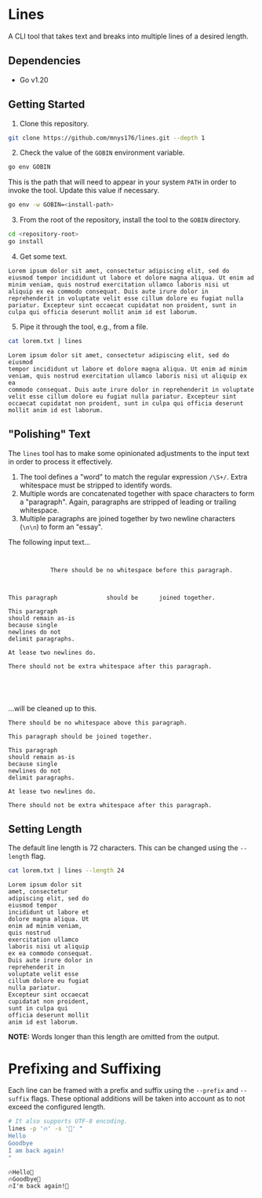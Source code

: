 # Lines

A CLI tool that takes text and breaks into multiple lines of a desired length.

## Dependencies

* Go v1.20

## Getting Started

1. Clone this repository.

```zsh
git clone https://github.com/mnys176/lines.git --depth 1
```

2. Check the value of the `GOBIN` environment variable.

```zsh
go env GOBIN
```

This is the path that will need to appear in your system `PATH` in order to invoke the tool. Update this value if necessary.

```zsh
go env -w GOBIN=<install-path>
```

3. From the root of the repository, install the tool to the `GOBIN` directory.

```zsh
cd <repository-root>
go install
```

4. Get some text.

```
Lorem ipsum dolor sit amet, consectetur adipiscing elit, sed do eiusmod tempor incididunt ut labore et dolore magna aliqua. Ut enim ad minim veniam, quis nostrud exercitation ullamco laboris nisi ut aliquip ex ea commodo consequat. Duis aute irure dolor in reprehenderit in voluptate velit esse cillum dolore eu fugiat nulla pariatur. Excepteur sint occaecat cupidatat non proident, sunt in culpa qui officia deserunt mollit anim id est laborum.
```

5. Pipe it through the tool, e.g., from a file.

```zsh
cat lorem.txt | lines
```

```
Lorem ipsum dolor sit amet, consectetur adipiscing elit, sed do eiusmod
tempor incididunt ut labore et dolore magna aliqua. Ut enim ad minim
veniam, quis nostrud exercitation ullamco laboris nisi ut aliquip ex ea
commodo consequat. Duis aute irure dolor in reprehenderit in voluptate
velit esse cillum dolore eu fugiat nulla pariatur. Excepteur sint
occaecat cupidatat non proident, sunt in culpa qui officia deserunt
mollit anim id est laborum.
```

## "Polishing" Text

The `lines` tool has to make some opinionated adjustments to the input text in order to process it effectively.

1. The tool defines a "word" to match the regular expression `/\S+/`. Extra whitespace must be stripped to identify words.
2. Multiple words are concatenated together with space characters to form a "paragraph". Again, paragraphs are stripped of leading or trailing whitespace.
3. Multiple paragraphs are joined together by two newline characters (`\n\n`) to form an "essay".

The following input text...

```


		    There should be no whitespace before this paragraph.



This paragraph		  	    should be      joined together.

This paragraph
should remain as-is
because single
newlines do not
delimit paragraphs.

At lease two newlines do.

There should not be extra whitespace after this paragraph.





```

...will be cleaned up to this.

```
There should be no whitespace above this paragraph.

This paragraph should be joined together.

This paragraph
should remain as-is
because single
newlines do not
delimit paragraphs.

At lease two newlines do.

There should not be extra whitespace after this paragraph.
```

## Setting Length

The default line length is 72 characters. This can be changed using the `--length` flag.

```zsh
cat lorem.txt | lines --length 24
```

```
Lorem ipsum dolor sit
amet, consectetur
adipiscing elit, sed do
eiusmod tempor
incididunt ut labore et
dolore magna aliqua. Ut
enim ad minim veniam,
quis nostrud
exercitation ullamco
laboris nisi ut aliquip
ex ea commodo consequat.
Duis aute irure dolor in
reprehenderit in
voluptate velit esse
cillum dolore eu fugiat
nulla pariatur.
Excepteur sint occaecat
cupidatat non proident,
sunt in culpa qui
officia deserunt mollit
anim id est laborum.
```

**NOTE:** Words longer than this length are omitted from the output.

# Prefixing and Suffixing

Each line can be framed with a prefix and suffix using the `--prefix` and `--suffix` flags. These optional additions will be taken into account as to not exceed the configured length.

```zsh
# It also supports UTF-8 encoding.
lines -p '🔥' -s '🌙' "
Hello
Goodbye
I am back again!
"
```

```
🔥Hello🌙
🔥Goodbye🌙
🔥I'm back again!🌙
```
